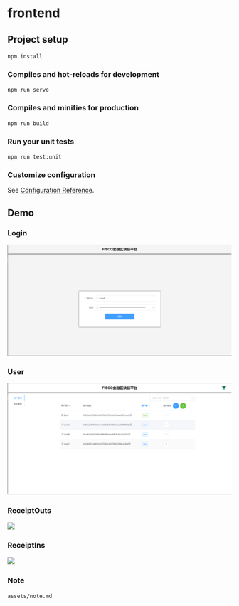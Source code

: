 # frontend

## Project setup
```
npm install
```

### Compiles and hot-reloads for development
```
npm run serve
```

### Compiles and minifies for production
```
npm run build
```

### Run your unit tests
```
npm run test:unit
```

### Customize configuration
See [Configuration Reference](https://cli.vuejs.org/config/).

## Demo

### Login

![](assets/login.png)

### User

![](assets/user.png)

### ReceiptOuts

![](assets/receiptOuts)

### ReceiptIns

![](assets/receiptIns)

### Note

`assets/note.md`